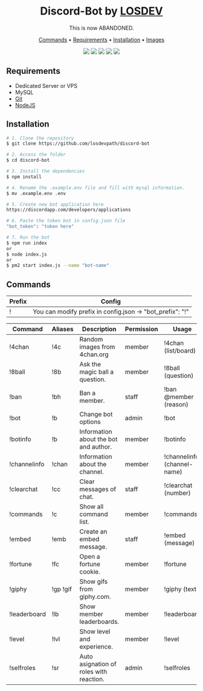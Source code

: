 <h1 align="center">
  Discord-Bot by <a href="https://losdev.es" target="_blank">LOSDEV</a>
</h1>
<p align="center">
  This is now ABANDONED.
</p>
<p align="center">
  <a href="#commands">Commands</a> •
  <a href="#requirements">Requirements</a> •
  <a href="#installation">Installation</a> •
  <a href="#images">Images</a>
</p>
<p align="center">
  <a href="https://discord.gg/uVZvykk"><img src="https://img.shields.io/discord/642006588206350346.svg?colorB=%237289da&label=Discord&logo=Discord&logoColor=%23ffffff&style=flat"></a>
  <a href="#_"><img src="https://img.shields.io/github/license/losdevpath/discord-bot.svg?style=flat"></a>
  <a href="#_"><img src="https://img.shields.io/github/last-commit/losdevpath/discord-bot.svg?style=flat"></a>
  <a href="#_"><img src="https://img.shields.io/github/stars/losdevpath/discord-bot.svg?style=flat"></a>
  <a href="#_"><img src="https://img.shields.io/github/watchers/losdevpath/discord-bot.svg?style=flat"></a>
</p>

## Requirements
- Dedicated Server or VPS
- MySQL
- [Git](https://git-scm.com)
- [NodeJS](https://nodejs.org/es/)

## Installation
```bash
# 1. Clone the repository
$ git clone https://github.com/losdevpath/discord-bot

# 2. Access the folder
$ cd discord-bot

# 3. Install the dependencies
$ npm install

# 4. Rename the .example.env file and fill with mysql information.
$ mv .example.env .env

# 5. Create new bot application here
https://discordapp.com/developers/applications

# 6. Paste the token bot in config.json file
"bot_token": "token here"

# 7. Run the bot
$ npm run index
or
$ node index.js
or
$ pm2 start index.js --name "bot-name"
```

## Commands

| Prefix | Config |
| ------ | ------ |
| ! | You can modify prefix in config.json -> "bot_prefix": "!" |

| Command | Aliases | Description | Permission | Usage |
| ------ | ------ | ------ | ------ | ------ |
| !4chan | !4c | Random images from 4chan.org | member | !4chan (list/board) |
| !8ball | !8b | Ask the magic ball a question. | member | !8ball (question) |
| !ban | !bh | Ban a member. | staff | !ban @member (reason) |
| !bot | !b | Change bot options | admin | !bot |
| !botinfo | !b | Information about the bot and author. | member | !botinfo |
| !channelinfo | !chan | Information about the channel. | member | !channelinfo (channel-name) |
| !clearchat | !cc | Clear messages of chat. | staff | !clearchat (number) |
| !commands | !c | Show all command list. | member |  !commands |
| !embed | !emb | Create an embed message. | staff |  !embed (message) |
| !fortune | !fc | Open a fortune cookie. | member |  !fortune |
| !giphy | !gp !gif | Show gifs from giphy.com. | member |  !giphy (text) |
| !leaderboard | !lb | Show member leaderboards. | member |  !leaderboard |
| !level | !lvl | Show level and experience. | member |  !level |
| !selfroles | !sr | Auto asignation of roles with reaction. | admin |  !selfroles |
